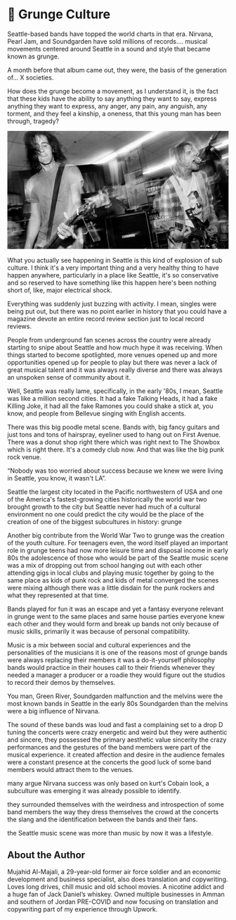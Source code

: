 # 🎸 Grunge Culture

Seattle-based bands have topped the world charts in that era. Nirvana, Pearl Jam, and Soundgarden have sold millions of records.... musical movements centered around Seattle in a sound and style that became known as grunge.

A month before that album came out, they were, the basis of the generation of... X societies.

How does the grunge become a movement, as I understand it, is the fact that these kids have the ability to say anything they want to say, express anything they want to express, any anger, any pain, any anguish, any torment, and they feel a kinship, a oneness, that this young man has been through, tragedy?

![singing-men](_static/images/grunge/image1.jpg)

What you actually see happening in Seattle is this kind of explosion of sub culture. I think it's a very important thing and a very healthy thing to have happen anywhere, particularly in a place like Seattle, it's so conservative and so reserved to have something like this happen here's been nothing short of, like, major electrical shock.

Everything was suddenly just buzzing with activity. I mean, singles were being put out, but there was no point earlier in history that you could have a magazine devote an entire record review section just to local record reviews.

People from underground fan scenes across the country were already starting to snipe about Seattle and how much hype it was receiving. When things started to become spotlighted, more venues opened up and more opportunities opened up for people to play but there was never a lack of great musical talent and it was always really diverse and there was always an unspoken sense of community about it.

Well, Seattle was really lame, specifically, in the early '80s, I mean, Seattle was like a million second cities. It had a fake Talking Heads, it had a fake Killing Joke, it had all the fake Ramones you could shake a stick at, you know, and people from Bellevue singing with English accents.

There was this big poodle metal scene. Bands with, big fancy guitars and just tons and tons of hairspray, eyeliner used to hang out on First Avenue. There was a donut shop right there which was right next to The Showbox which is right there. It's a comedy club now. And that was like the big punk rock venue.

“Nobody was too worried about success because we knew we were living in Seattle, you know, it wasn't LA”.

Seattle the largest city located in the Pacific northwestern of USA and one of the America's fastest-growing cities historically the world war two brought growth to the city but Seattle never had much of a cultural environment no one could predict the city would be the place of the creation of one of the biggest subcultures in history: grunge

Another big contribute from the World War Two to grunge was the creation of the youth culture. For teenagers even, the word itself played an important role in grunge teens had now more leisure time and disposal income in early 80s the adolescence of those who would be part of the Seattle music scene was a mix of dropping out from school hanging out with each other attending gigs in local clubs and playing music together by going to the same place as kids of punk rock and kids of metal converged the scenes were mixing although there was a little disdain for the punk rockers and what they represented at that time.

Bands played for fun it was an escape and yet a fantasy everyone relevant in grunge went to the same places and same house parties everyone knew each other and they would form and break up bands not only because of music skills, primarily it was because of personal compatibility.

Music is a mix between social and cultural experiences and the personalities of the musicians it is one of the reasons most of grunge bands were always replacing their members it was a do-it-yourself philosophy bands would practice in their houses call to their friends whenever they needed a manager a producer or a roadie they would figure out the studios to record their demos by themselves.

You man, Green River, Soundgarden malfunction and the melvins were the most known bands in Seattle in the early 80s Soundgarden than the melvins were a big influence of Nirvana.

The sound of these bands was loud and fast a complaining set to a drop D tuning the concerts were crazy energetic and weird but they were authentic and sincere, they possessed the primary aesthetic value sincerity the crazy performances and the gestures of the band members were part of the musical experience. it created affection and desire in the audience females were a constant presence at the concerts the good luck of some band members would attract them to the venues.

many argue Nirvana success was only based on kurt's Cobain look, a subculture was emerging it was already possible to identify.

they surrounded themselves with the weirdness and introspection of some band members the way they dress themselves the crowd at the concerts the slang and the identification between the bands and their fans.

the Seattle music scene was more than music by now it was a lifestyle.

## About the Author

Mujahid Al-Majali, a 29-year-old former air force soldier and an economic development and business specialist, also does translation and copywriting. Loves long drives, chill music and old school movies. A nicotine addict and a huge fan of Jack Daniel’s whiskey. Owned multiple businesses in Amman and southern of Jordan PRE-COVID and now focusing on translation and copywriting part of my experience through Upwork.
